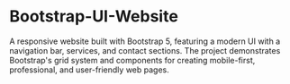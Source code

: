# Bootstrap-UI-Website
A responsive website built with Bootstrap 5, featuring a modern UI with a navigation bar, services, and contact sections. The project demonstrates Bootstrap's grid system and components for creating mobile-first, professional, and user-friendly web pages.
